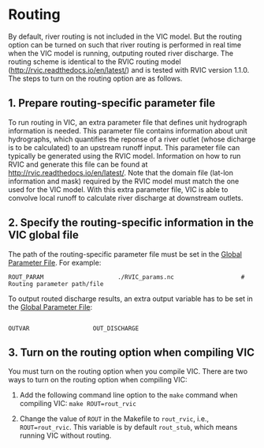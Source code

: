 # Routing

By default, river routing is not included in the VIC model. But the routing option can be turned on such that river routing is performed in real time when the VIC model is running, outputing routed river discharge. The routing scheme is identical to the RVIC routing model (http://rvic.readthedocs.io/en/latest/) and is tested with RVIC version 1.1.0. The steps to turn on the routing option are as follows.

## 1. Prepare routing-specific parameter file
To run routing in VIC, an extra parameter file that defines unit hydrograph information is needed. This parameter file contains information about unit hydrographs, which quantifies the reponse of a river outlet (whose dicharge is to be calculated) to an upstream runoff input. This parameter file can typically be generated using the RVIC model. Information on how to run RVIC and generate this file can be found at http://rvic.readthedocs.io/en/latest/. Note that the domain file (lat-lon information and mask) required by the RVIC model must match the one used for the VIC model. With this extra parameter file, VIC is able to convolve local runoff to calculate river discharge at downstream outlets.

## 2. Specify the routing-specific information in the VIC global file
The path of the routing-specific parameter file must be set in the [Global Parameter File](GlobalParam.md). For example:
```
ROUT_PARAM                     ./RVIC_params.nc                   # Routing parameter path/file
```

To output routed discharge results, an extra output variable has to be set in the [Global Parameter File](GlobalParam.md):
```

OUTVAR                  OUT_DISCHARGE
```

## 3. Turn on the routing option when compiling VIC
You must turn on the routing option when you compile VIC. There are two ways to turn on the routing option when compiling VIC:

1) Add the following command line option to the `make` command when compiling VIC:
`make ROUT=rout_rvic`

2) Change the value of `ROUT` in the Makefile to `rout_rvic`, i.e., `ROUT=rout_rvic`. This variable is by default `rout_stub`, which means running VIC without routing.

